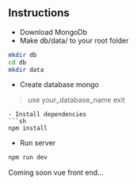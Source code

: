 ## Instructions

- Download MongoDb
- Make db/data/ to your root folder
```sh
mkdir db
cd db
mkdir data
```
- Create database
mongo
> use your_database_name
> exit
```
- Install dependencies
```sh
npm install
```
- Run server
```sh
npm run dev
```

Coming soon vue front end...